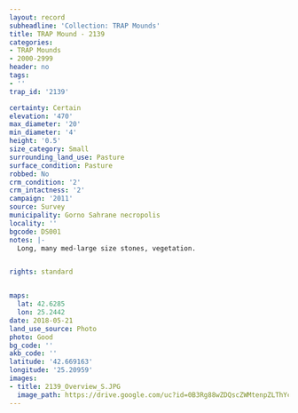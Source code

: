 ```yaml
---
layout: record
subheadline: 'Collection: TRAP Mounds'
title: TRAP Mound - 2139
categories:
- TRAP Mounds
- 2000-2999
header: no
tags:
- ''
trap_id: '2139'

certainty: Certain
elevation: '470'
max_diameter: '20'
min_diameter: '4'
height: '0.5'
size_category: Small
surrounding_land_use: Pasture
surface_condition: Pasture
robbed: No
crm_condition: '2'
crm_intactness: '2'
campaign: '2011'
source: Survey
municipality: Gorno Sahrane necropolis
locality: ''
bgcode: DS001
notes: |-
  Long, many med-large size stones, vegetation.


rights: standard


maps:
  lat: 42.6285
  lon: 25.2442
date: 2018-05-21
land_use_source: Photo
photo: Good
bg_code: ''
akb_code: ''
latitude: '42.669163'
longitude: '25.20959'
images:
- title: 2139_Overview_S.JPG
  image_path: https://drive.google.com/uc?id=0B3Rg88wZDQscZWMtenpZLThYcGc
---
```

